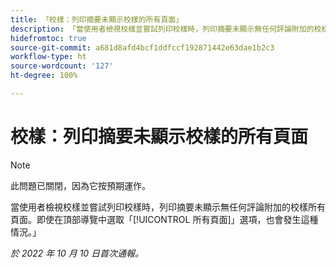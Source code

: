 ```yaml
---
title: 「校樣：列印摘要未顯示校樣的所有頁面」
description: 「當使用者檢視校樣並嘗試列印校樣時，列印摘要未顯示無任何評論附加的校樣所有頁面。即使在頂部導覽中選取所有頁面選項，也會發生這種情況。」
hidefromtoc: true
source-git-commit: a681d8afd4bcf1ddfccf192871442e63dae1b2c3
workflow-type: ht
source-wordcount: '127'
ht-degree: 100%

---
```



# 校樣：列印摘要未顯示校樣的所有頁面

<!--This article is on both WF and WFP TOCs-->

>[!NOTE]
>
>此問題已關閉，因為它按預期運作。

當使用者檢視校樣並嘗試列印校樣時，列印摘要未顯示無任何評論附加的校樣所有頁面。即使在頂部導覽中選取「[!UICONTROL 所有頁面]」選項，也會發生這種情況。」

_於 2022 年 10 月 10 日首次通報。_

